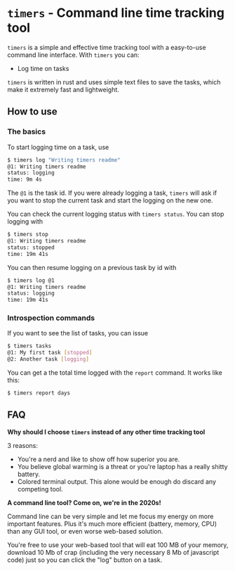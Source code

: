 # `timers` - Command line time tracking tool

`timers` is a simple and effective time tracking tool with a easy-to-use
command line interface. With `timers` you can:

- Log time on tasks

`timers` is written in rust and uses simple text files to save the tasks, which make it
extremely fast and lightweight.

## How to use

### The basics 

To start logging time on a task, use

```bash
$ timers log "Writing timers readme"
@1: Writing timers readme
status: logging
time: 9m 4s
```

The `@1` is the task id. If you were already logging a task, `timers`
will ask if you want to stop the current task and start the logging
on the new one.
 
You can check the current logging status with `timers status`.
You can stop logging with

```bash
$ timers stop
@1: Writing timers readme
status: stopped
time: 19m 41s
```

You can then resume logging on a previous task by id with

```bash
$ timers log @1
@1: Writing timers readme
status: logging
time: 19m 41s
```

### Introspection commands

If you want to see the list of tasks, you can issue

```bash
$ timers tasks
@1: My first task [stopped]
@2: Another task [logging]
```

You can get a the total time logged with the `report` command.
It works like this:

```bash
$ timers report days
```

## FAQ

**Why should I choose `timers` instead of any other time tracking tool**

3 reasons:

- You're a nerd and like to show off how superior you are.
- You believe global warming is a threat or you're laptop has a really shitty battery. 
- Colored terminal output. This alone would be enough do discard any competing tool.

**A command line tool? Come on, we're in the 2020s!**

Command line can be very simple and let me focus my energy on more important features.
Plus it's much more efficient (battery, memory, CPU) than any GUI tool,
or even worse web-based solution.

You're free to use your web-based tool that will eat 100 MB of your memory, download 10 Mb
of crap (including the very necessary 8 Mb of javascript code) just so you can click
the "log" button on a task.